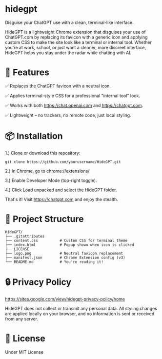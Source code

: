 # hidegpt

Disguise your ChatGPT use with a clean, terminal-like interface.


HideGPT is a lightweight Chrome extension that disguises your use of ChatGPT.com by replacing its favicon with a generic icon and applying custom CSS to make the site look like a terminal or internal tool. Whether you're at work, school, or just want a cleaner, more discreet interface, HideGPT helps you stay under the radar while chatting with AI.

# 🔧 Features

✅ Replaces the ChatGPT favicon with a neutral icon.

✅ Applies terminal-style CSS for a professional "internal tool" look.

✅ Works with both https://chat.openai.com and https://chatgpt.com.

✅ Lightweight – no trackers, no remote code, just local styling.

# 📦 Installation

1.) Clone or download this repository:

``` basj
git clone https://github.com/yourusername/HideGPT.git
```

2.) In Chrome, go to chrome://extensions/

3.) Enable Developer Mode (top-right toggle).

4.) Click Load unpacked and select the HideGPT folder.

That's it! Visit https://chatgpt.com and enjoy the stealth.

# 📁 Project Structure
``` plaintext
HideGPT/
├── .gitattributes
├── content.css          # Custom CSS for terminal theme
├── index.html           # Popup shown when icon is clicked
├── LICENSE
├── logo.png             # Neutral favicon replacement
├── manifest.json        # Chrome Extension config (v3)
└── README.md            # You're reading it!
```

# 🔒 Privacy Policy 

https://sites.google.com/view/hidegpt-privacy-policy/home

HideGPT does not collect or transmit any personal data. All styling changes are applied locally on your browser, and no information is sent or received from any server.

# 📜 License
Under MIT License
